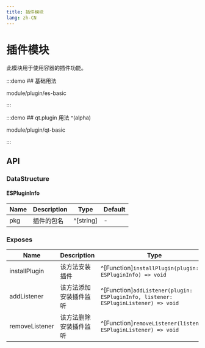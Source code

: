 ```yaml
---
title: 插件模块
lang: zh-CN
---
```


# 插件模块

此模块用于使用容器的插件功能。

:::demo ## 基础用法

module/plugin/es-basic

:::

:::demo ## qt.plugin 用法 ^(alpha)

module/plugin/qt-basic

:::

## API

### DataStructure

#### ESPluginInfo

| Name                      | Description          | Type                          |   Default   |
| ------------------------- | ----------------------| ----------------------------|---------|
| pkg                       |   插件的包名             | ^[string]          |   -    |

### Exposes

| Name                             | Description                 | Type                                           |
| -------------------------------- | --------------------------- | -----------------------------------------------|
| installPlugin                    | 该方法安装插件                 | ^[Function]`installPlugin(plugin: ESPluginInfo) => void`   |
| addListener                    | 该方法添加安装插件监听             | ^[Function]`addListener(plugin: ESPluginInfo, listener: ESPluginListener) => void`   |
| removeListener                   | 该方法删除安装插件监听             | ^[Function]`removeListener(listener: ESPluginListener) => void`   |
